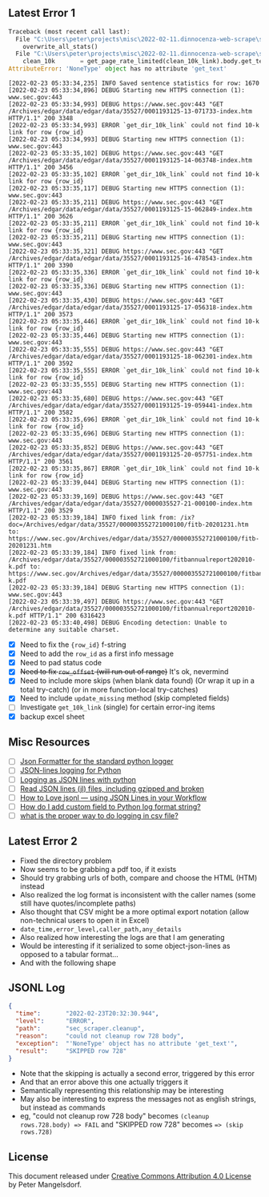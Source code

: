 
## Latest Error 1
```python
Traceback (most recent call last):
  File "C:\Users\peter\projects\misc\2022-02-11.dinnocenza-web-scrape\sec-scraper\sec_scraper.py", line 169, in <module>
    overwrite_all_stats()
  File "C:\Users\peter\projects\misc\2022-02-11.dinnocenza-web-scrape\sec-scraper\sec_scraper.py", line 148, in overwrite_all_stats  
    clean_10k       = get_page_rate_limited(clean_10k_link).body.get_text().strip().replace("\n"," ") # removing any newlines as well
AttributeError: 'NoneType' object has no attribute 'get_text'
```
```log
[2022-02-23 05:33:34,235] INFO Saved sentence statistics for row: 1670
[2022-02-23 05:33:34,896] DEBUG Starting new HTTPS connection (1): www.sec.gov:443
[2022-02-23 05:33:34,993] DEBUG https://www.sec.gov:443 "GET /Archives/edgar/data/edgar/data/35527/0001193125-13-071733-index.htm HTTP/1.1" 200 3348
[2022-02-23 05:33:34,993] ERROR `get_dir_10k_link` could not find 10-k link for row {row_id}
[2022-02-23 05:33:34,993] DEBUG Starting new HTTPS connection (1): www.sec.gov:443
[2022-02-23 05:33:35,102] DEBUG https://www.sec.gov:443 "GET /Archives/edgar/data/edgar/data/35527/0001193125-14-063748-index.htm HTTP/1.1" 200 3456
[2022-02-23 05:33:35,102] ERROR `get_dir_10k_link` could not find 10-k link for row {row_id}
[2022-02-23 05:33:35,117] DEBUG Starting new HTTPS connection (1): www.sec.gov:443
[2022-02-23 05:33:35,211] DEBUG https://www.sec.gov:443 "GET /Archives/edgar/data/edgar/data/35527/0001193125-15-062849-index.htm HTTP/1.1" 200 3626
[2022-02-23 05:33:35,211] ERROR `get_dir_10k_link` could not find 10-k link for row {row_id}
[2022-02-23 05:33:35,211] DEBUG Starting new HTTPS connection (1): www.sec.gov:443
[2022-02-23 05:33:35,321] DEBUG https://www.sec.gov:443 "GET /Archives/edgar/data/edgar/data/35527/0001193125-16-478543-index.htm HTTP/1.1" 200 3390
[2022-02-23 05:33:35,336] ERROR `get_dir_10k_link` could not find 10-k link for row {row_id}
[2022-02-23 05:33:35,336] DEBUG Starting new HTTPS connection (1): www.sec.gov:443
[2022-02-23 05:33:35,430] DEBUG https://www.sec.gov:443 "GET /Archives/edgar/data/edgar/data/35527/0001193125-17-056318-index.htm HTTP/1.1" 200 3573
[2022-02-23 05:33:35,446] ERROR `get_dir_10k_link` could not find 10-k link for row {row_id}
[2022-02-23 05:33:35,446] DEBUG Starting new HTTPS connection (1): www.sec.gov:443
[2022-02-23 05:33:35,555] DEBUG https://www.sec.gov:443 "GET /Archives/edgar/data/edgar/data/35527/0001193125-18-062301-index.htm HTTP/1.1" 200 3592
[2022-02-23 05:33:35,555] ERROR `get_dir_10k_link` could not find 10-k link for row {row_id}
[2022-02-23 05:33:35,555] DEBUG Starting new HTTPS connection (1): www.sec.gov:443
[2022-02-23 05:33:35,680] DEBUG https://www.sec.gov:443 "GET /Archives/edgar/data/edgar/data/35527/0001193125-19-059441-index.htm HTTP/1.1" 200 3582
[2022-02-23 05:33:35,696] ERROR `get_dir_10k_link` could not find 10-k link for row {row_id}
[2022-02-23 05:33:35,696] DEBUG Starting new HTTPS connection (1): www.sec.gov:443
[2022-02-23 05:33:35,852] DEBUG https://www.sec.gov:443 "GET /Archives/edgar/data/edgar/data/35527/0001193125-20-057751-index.htm HTTP/1.1" 200 3561
[2022-02-23 05:33:35,867] ERROR `get_dir_10k_link` could not find 10-k link for row {row_id}
[2022-02-23 05:33:39,044] DEBUG Starting new HTTPS connection (1): www.sec.gov:443
[2022-02-23 05:33:39,169] DEBUG https://www.sec.gov:443 "GET /Archives/edgar/data/edgar/data/35527/0000035527-21-000100-index.htm HTTP/1.1" 200 3529
[2022-02-23 05:33:39,184] INFO fixed link from: /ix?doc=/Archives/edgar/data/35527/000003552721000100/fitb-20201231.htm to: https://www.sec.gov/Archives/edgar/data/35527/000003552721000100/fitb-20201231.htm
[2022-02-23 05:33:39,184] INFO fixed link from: /Archives/edgar/data/35527/000003552721000100/fitbannualreport202010-k.pdf to: https://www.sec.gov/Archives/edgar/data/35527/000003552721000100/fitbannualreport202010-k.pdf
[2022-02-23 05:33:39,184] DEBUG Starting new HTTPS connection (1): www.sec.gov:443
[2022-02-23 05:33:39,497] DEBUG https://www.sec.gov:443 "GET /Archives/edgar/data/35527/000003552721000100/fitbannualreport202010-k.pdf HTTP/1.1" 200 6316423
[2022-02-23 05:33:40,498] DEBUG Encoding detection: Unable to determine any suitable charset.
```
- [x] Need to fix the `{row_id}` f-string
- [x] Need to add the `row_id` as a first info message
- [x] Need to pad status code
- [x] ~~Need to fix `row_offset` (will run out of range)~~ It's ok, nevermind
- [x] Need to include more skips (when blank data found) (Or wrap it up in a total try-catch) (or in more function-local try-catches)
- [x] Need to include `update_missing` method (skip completed fields)
- [ ] Investigate `get_10k_link` (single) for certain error-ing items
- [x] backup excel sheet

## Misc Resources
- [ ] [Json Formatter for the standard python logger](https://github.com/madzak/python-json-logger)
- [ ] [JSON-lines logging for Python](https://github.com/aweber/json-scribe)
- [ ] [Logging as JSON lines with python](https://stackoverflow.com/questions/63416817/logging-as-json-lines-with-python)
- [ ] [Read JSON lines (jl) files, including gzipped and broken](https://github.com/TeamHG-Memex/json-lines)
- [ ] [How to Love jsonl — using JSON Lines in your Workflow](https://galea.medium.com/how-to-love-jsonl-using-json-line-format-in-your-workflow-b6884f65175b)
- [ ] [How do I add custom field to Python log format string?](https://stackoverflow.com/questions/17558552/how-do-i-add-custom-field-to-python-log-format-string)
- [ ] [what is the proper way to do logging in csv file?](https://stackoverflow.com/questions/19765139/what-is-the-proper-way-to-do-logging-in-csv-file)

## Latest Error 2
- Fixed the directory problem
- Now seems to be grabbing a pdf too, if it exists
- Should try grabbing urls of both, compare and choose the HTML (HTM) instead
- Also realized the log format is inconsistent with the caller names (some still have quotes/incomplete paths)
- Also thought that CSV might be a more optimal export notation (allow non-technical users to open it in Excel)
- `date_time,error_level,caller_path,any_details`
- Also realized how interesting the logs are that I am generating
- Would be interesting if it serialized to some object-json-lines as opposed to a tabular format...
- And with the following shape

## JSONL Log
```json
{
  "time":       "2022-02-23T20:32:30.944",
  "level":      "ERROR",
  "path":       "sec_scraper.cleanup",
  "reason":     "could not cleanup row 728 body",
  "exception":  "'NoneType' object has no attribute 'get_text'",
  "result":     "SKIPPED row 728"
}
```
- Note that the skipping is actually a second error, triggered by this error
- And that an error above this one actually triggers it
- Semantically representing this relationship may be interesting
- May also be interesting to express the messages not as english strings, but instead as commands
- eg, "could not cleanup row 728 body" becomes `(cleanup rows.728.body) => FAIL` and "SKIPPED row 728" becomes `=> (skip rows.728)`

## License
This document released under [Creative Commons Attribution 4.0 License](https://creativecommons.org/licenses/by/4.0/) by Peter Mangelsdorf.
